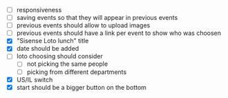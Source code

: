 * [ ] responsiveness
* [ ] saving events so that they will appear in previous events
* [ ] previous events should allow to upload images
* [ ] previous events should have a link per event to show who was choosen
* [X] "Sisense Loto lunch" title
* [X] date should be added
* [ ] loto choosing should consider
  * [ ] not picking the same people
  * [ ] picking from different departments
* [X] US/IL switch
* [X] start should be a bigger button on the bottom
